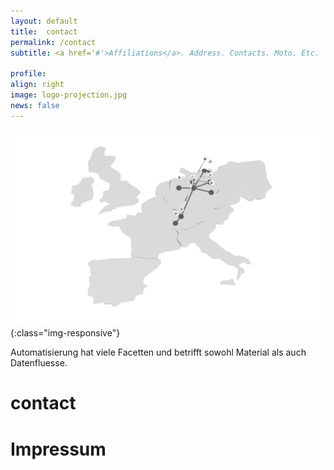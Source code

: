 ```yaml
---
layout: default
title:  contact
permalink: /contact
subtitle: <a href='#'>Affiliations</a>. Address. Contacts. Moto. Etc.

profile:
align: right
image: logo-projection.jpg
news: false
---
```



![image-title-here](/assets/img/logo-projection.jpg){:class="img-responsive"}


Automatisierung hat viele Facetten und betrifft sowohl Material als auch Datenfluesse. 


<h1>contact</h1>

<h1>Impressum</h1>
